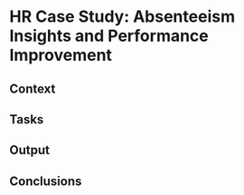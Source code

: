 # HR Case Study: Absenteeism Insights and Performance Improvement

## Context 

## Tasks

## Output

## Conclusions
